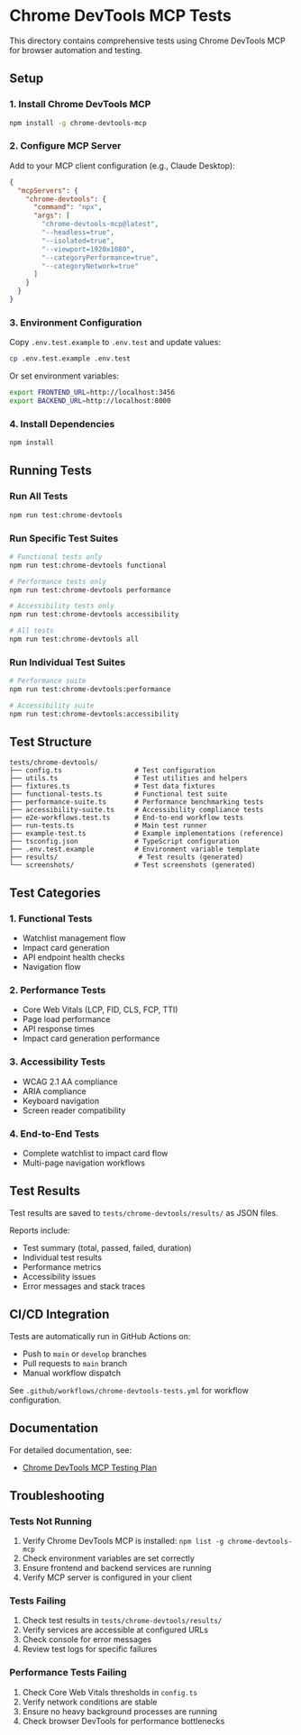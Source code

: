 # Chrome DevTools MCP Tests

This directory contains comprehensive tests using Chrome DevTools MCP for browser automation and testing.

## Setup

### 1. Install Chrome DevTools MCP

```bash
npm install -g chrome-devtools-mcp
```

### 2. Configure MCP Server

Add to your MCP client configuration (e.g., Claude Desktop):

```json
{
  "mcpServers": {
    "chrome-devtools": {
      "command": "npx",
      "args": [
        "chrome-devtools-mcp@latest",
        "--headless=true",
        "--isolated=true",
        "--viewport=1920x1080",
        "--categoryPerformance=true",
        "--categoryNetwork=true"
      ]
    }
  }
}
```

### 3. Environment Configuration

Copy `.env.test.example` to `.env.test` and update values:

```bash
cp .env.test.example .env.test
```

Or set environment variables:

```bash
export FRONTEND_URL=http://localhost:3456
export BACKEND_URL=http://localhost:8000
```

### 4. Install Dependencies

```bash
npm install
```

## Running Tests

### Run All Tests

```bash
npm run test:chrome-devtools
```

### Run Specific Test Suites

```bash
# Functional tests only
npm run test:chrome-devtools functional

# Performance tests only
npm run test:chrome-devtools performance

# Accessibility tests only
npm run test:chrome-devtools accessibility

# All tests
npm run test:chrome-devtools all
```

### Run Individual Test Suites

```bash
# Performance suite
npm run test:chrome-devtools:performance

# Accessibility suite
npm run test:chrome-devtools:accessibility
```

## Test Structure

```
tests/chrome-devtools/
├── config.ts                  # Test configuration
├── utils.ts                   # Test utilities and helpers
├── fixtures.ts                # Test data fixtures
├── functional-tests.ts        # Functional test suite
├── performance-suite.ts       # Performance benchmarking tests
├── accessibility-suite.ts     # Accessibility compliance tests
├── e2e-workflows.test.ts      # End-to-end workflow tests
├── run-tests.ts               # Main test runner
├── example-test.ts            # Example implementations (reference)
├── tsconfig.json              # TypeScript configuration
├── .env.test.example          # Environment variable template
├── results/                    # Test results (generated)
└── screenshots/               # Test screenshots (generated)
```

## Test Categories

### 1. Functional Tests
- Watchlist management flow
- Impact card generation
- API endpoint health checks
- Navigation flow

### 2. Performance Tests
- Core Web Vitals (LCP, FID, CLS, FCP, TTI)
- Page load performance
- API response times
- Impact card generation performance

### 3. Accessibility Tests
- WCAG 2.1 AA compliance
- ARIA compliance
- Keyboard navigation
- Screen reader compatibility

### 4. End-to-End Tests
- Complete watchlist to impact card flow
- Multi-page navigation workflows

## Test Results

Test results are saved to `tests/chrome-devtools/results/` as JSON files.

Reports include:
- Test summary (total, passed, failed, duration)
- Individual test results
- Performance metrics
- Accessibility issues
- Error messages and stack traces

## CI/CD Integration

Tests are automatically run in GitHub Actions on:
- Push to `main` or `develop` branches
- Pull requests to `main` branch
- Manual workflow dispatch

See `.github/workflows/chrome-devtools-tests.yml` for workflow configuration.

## Documentation

For detailed documentation, see:
- [Chrome DevTools MCP Testing Plan](../../docs/testing/chrome-devtools-mcp-testing-plan.md)

## Troubleshooting

### Tests Not Running

1. Verify Chrome DevTools MCP is installed: `npm list -g chrome-devtools-mcp`
2. Check environment variables are set correctly
3. Ensure frontend and backend services are running
4. Verify MCP server is configured in your client

### Tests Failing

1. Check test results in `tests/chrome-devtools/results/`
2. Verify services are accessible at configured URLs
3. Check console for error messages
4. Review test logs for specific failures

### Performance Tests Failing

1. Check Core Web Vitals thresholds in `config.ts`
2. Verify network conditions are stable
3. Ensure no heavy background processes are running
4. Check browser DevTools for performance bottlenecks
